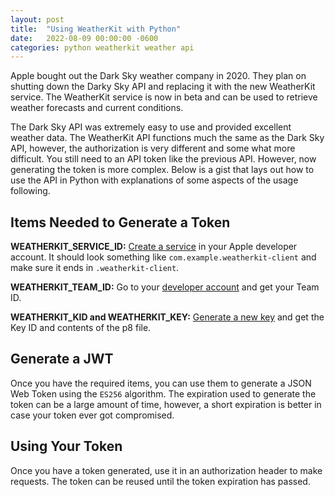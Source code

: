 ```yaml
---
layout: post
title:  "Using WeatherKit with Python"
date:   2022-08-09 00:00:00 -0600
categories: python weatherkit weather api
---
```


Apple bought out the Dark Sky weather company in 2020. They plan on shutting down the Darky Sky API and replacing it with the new WeatherKit service. The WeatherKit service is now in beta and can be used to retrieve weather forecasts and current conditions.

The Dark Sky API was extremely easy to use and provided excellent weather data. The WeatherKit API functions much the same as the Dark Sky API, however, the authorization is very different and some what more difficult. You still need to an API token like the previous API. However, now generating the token is more complex. Below is a gist that lays out how to use the API in Python with explanations of some aspects of the usage following.

<script src="https://gist.github.com/pizzapanther/8a29b5462c786f0bb94a257ea535cc0f.js"></script>

## Items Needed to Generate a Token

**WEATHERKIT_SERVICE_ID:** [Create a service](https://developer.apple.com/account/resources/identifiers/list/serviceId) in your Apple developer account. It should look something like `com.example.weatherkit-client` and make sure it ends in `.weatherkit-client`.

**WEATHERKIT_TEAM_ID:** Go to your [developer account](https://developer.apple.com/account/) and get your Team ID.

**WEATHERKIT_KID and WEATHERKIT_KEY:** [Generate a new key](https://developer.apple.com/account/resources/authkeys/list) and get the Key ID and contents of the p8 file.

## Generate a JWT

Once you have the required items, you can use them to generate a JSON Web Token using the `ES256` algorithm. The expiration used to generate the token can be a large amount of time, however, a short expiration is better in case your token ever got compromised.

## Using Your Token

Once you have a token generated, use it in an authorization header to make requests. The token can be reused until the token expiration has passed.
